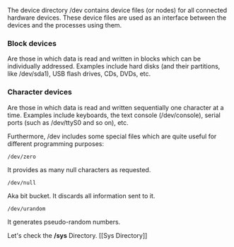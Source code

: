 The device directory /dev contains device files (or nodes) for all connected hardware devices.
These device files are used as an interface between the devices and the processes using them.

### Block devices
Are those in which data is read and written in blocks which can be individually addressed.
Examples include hard disks (and their partitions, like /dev/sda1), USB flash drives, CDs,
DVDs, etc.
### Character devices
Are those in which data is read and written sequentially one character at a time. Examples
include keyboards, the text console (/dev/console), serial ports (such as /dev/ttyS0 and so
on), etc.

Furthermore, /dev includes some special files which are quite useful for different programming
purposes:
```
/dev/zero
```
It provides as many null characters as requested.

```
/dev/null
```
Aka bit bucket. It discards all information sent to it.

```
/dev/urandom
```
It generates pseudo-random numbers.

Let's check the **/sys** Directory. [[Sys Directory]]